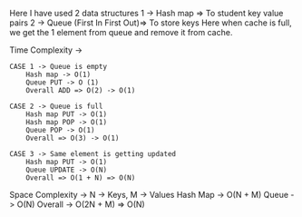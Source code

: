 Here I have used 2 data structures 
1 -> Hash map => To student key value pairs
2 -> Queue (First In First Out)=> To store keys
Here when cache is full, we get the 1 element from queue and remove it from cache.


Time Complexity -> 

    CASE 1 -> Queue is empty
        Hash map -> O(1)
        Queue PUT -> O (1)
        Overall ADD => O(2) -> O(1)

    CASE 2 -> Queue is full
        Hash map PUT -> O(1)
        Hash map POP -> O(1)
        Queue POP -> O(1)
        Overall => O(3) -> O(1)

    CASE 3 -> Same element is getting updated
        Hash map PUT -> O(1)
        Queue UPDATE -> O(N)
        Overall => O(1 + N) => O(N)
        
Space Complexity -> 
    N -> Keys, M -> Values
    Hash Map -> O(N + M)
    Queue -> O(N)
    Overall -> O(2N + M) => O(N)
